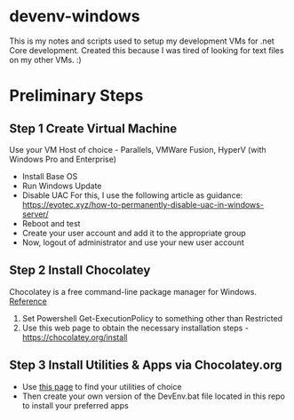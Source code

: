 # devenv-windows
This is my notes and scripts used to setup my development VMs for .net Core development.  Created this because I was tired of looking for text files on my other VMs. :)

# Preliminary Steps #
## Step 1 Create Virtual Machine ##
Use your VM Host of choice - Parallels, VMWare Fusion, HyperV (with Windows Pro and Enterprise)
* Install Base OS
* Run Windows Update
* Disable UAC For this, I use the following article as guidance:
https://evotec.xyz/how-to-permanently-disable-uac-in-windows-server/
* Reboot and test
* Create your user account and add it to the appropriate group
* Now, logout of administrator and use your new user account

## Step 2 Install Chocolatey ##
Chocolatey is a free command-line package manager for Windows.  [Reference](https://chocolatey.org/install "Title")

1. Set Powershell Get-ExecutionPolicy to something other than Restricted
2. Use this web page to obtain the necessary installation steps - https://chocolatey.org/install

## Step 3 Install Utilities & Apps via Chocolatey.org ##
* Use  [this page](https://chocolatey.org/packages "Title") to find your utilities of choice
* Then create your own version of the DevEnv.bat file located in this repo to install your preferred apps
